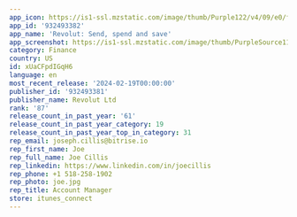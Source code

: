 ```yaml
---
app_icon: https://is1-ssl.mzstatic.com/image/thumb/Purple122/v4/09/e0/f8/09e0f835-6529-7928-c019-7efd30c8e844/AppIcon-Production-0-1x_U007epad-85-220.png/1024x1024bb.png
app_id: '932493382'
app_name: 'Revolut: Send, spend and save'
app_screenshot: https://is1-ssl.mzstatic.com/image/thumb/PurpleSource116/v4/d1/82/cf/d182cf4b-1515-2db3-387f-f19f0525c9a2/fb5baf2c-a1db-48b9-876f-6ab74f24aefa_Screen_1B_1242x2688_en-US.jpg/1242x2688bb.png
category: Finance
country: US
id: xUaCFpdIGqH6
language: en
most_recent_release: '2024-02-19T00:00:00'
publisher_id: '932493381'
publisher_name: Revolut Ltd
rank: '87'
release_count_in_past_year: '61'
release_count_in_past_year_category: 19
release_count_in_past_year_top_in_category: 31
rep_email: joseph.cillis@bitrise.io
rep_first_name: Joe
rep_full_name: Joe Cillis
rep_linkedin: https://www.linkedin.com/in/joecillis
rep_phone: +1 518-258-1902
rep_photo: joe.jpg
rep_title: Account Manager
store: itunes_connect
---
```

